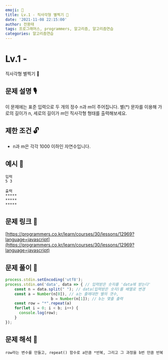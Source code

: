 ```yaml
---
emoji: 🥸
title: Lv.1 - 직사각형 별찍기 🌟
date: '2021-11-08 22:15:00'
author: 전용태
tags: 프로그래머스, programmers, 알고리즘, 알고리즘연습
categories: 알고리즘연습
---
```


# Lv.1 -
직사각형 별찍기 🌟


## **문제 설명 🎙**

이 문제에는 표준 입력으로 두 개의 정수 n과 m이 주어집니다.
별(*) 문자를 이용해 가로의 길이가 n, 세로의 길이가 m인 직사각형 형태를 출력해보세요.


## **제한 조건 🔓**

- n과 m은 각각 1000 이하인 자연수입니다.


## 예시 👀

```
입력
5 3
```

```
출력
*****
*****
*****
```


## 문제 링크 📎

[https://programmers.co.kr/learn/courses/30/lessons/12969?language=javascript](https://programmers.co.kr/learn/courses/30/lessons/12969?language=javascript)



## 문제 풀이 🤔

```jsx
process.stdin.setEncoding('utf8');
process.stdin.on('data', data => { // 입력받은 숫자를 'data에 받는다'
    const n = data.split(" "); // data(입력받은 숫자)를 배열로 변경
    const a = Number(n[0]), // a는 줄에대한 별의 갯수,
					b = Number(n[1]); // b는 몇줄 출력
    const row = "*".repeat(a)
    for(let i = 0; i < b; i++) {
      console.log(row);
    }
});
```


## 문제 해석 🥸

```
row라는 변수를 만들고, repeat() 함수로 a만큼 *반복, 그리고 그 과정을 b번 만큼 반복
```

<br />
<br />